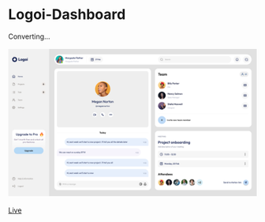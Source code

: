 # Logoi-Dashboard
<div>Converting...</div><br>
<a href="https://www.figma.com/file/daD1tqBOnftmntKECTTczD/Responsive-project-management-dashboard-(Community)?type=design&node-id=0-1&t=bH038yzfjiw0534i-0"><img src="imgs/Figma screen.bmp"></a><br>
<br><a href="https://armanmoalemi.github.io/Logoi-Dashboard/">Live</a>
